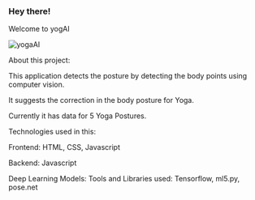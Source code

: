 ### Hey there!
Welcome to yogAI

![yogaAI](https://user-images.githubusercontent.com/62070358/84757963-bbeff880-afbc-11ea-9203-fe945a4cd09c.png)

About this project:

This application detects the posture by detecting the body points using computer vision.

It suggests the correction in the body posture for Yoga.

Currently it has data for 5 Yoga Postures.

Technologies used in this:

Frontend: HTML, CSS, Javascript

Backend: Javascript

Deep Learning Models:
Tools and Libraries used: Tensorflow, ml5.py, pose.net




